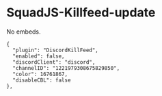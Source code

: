 # SquadJS-Killfeed-update
No embeds.


    {
      "plugin": "DiscordKillFeed",
      "enabled": false,
      "discordClient": "discord",
      "channelID": "1221979308675829850",
      "color": 16761867,
      "disableCBL": false
    },
